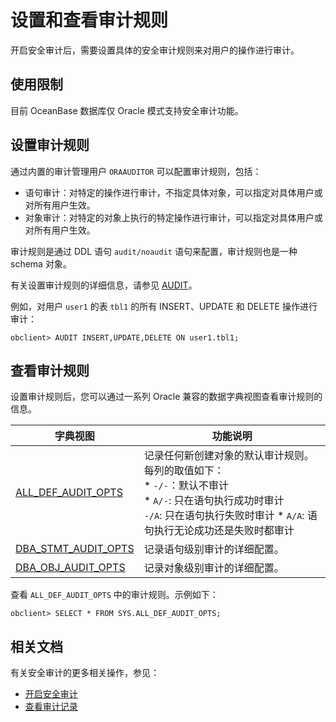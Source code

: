 # 设置和查看审计规则

开启安全审计后，需要设置具体的安全审计规则来对用户的操作进行审计。

## 使用限制

目前 OceanBase 数据库仅 Oracle 模式支持安全审计功能。

## 设置审计规则

通过内置的审计管理用户 `ORAAUDITOR` 可以配置审计规则，包括：

* 语句审计：对特定的操作进行审计，不指定具体对象，可以指定对具体用户或对所有用户生效。
* 对象审计：对特定的对象上执行的特定操作进行审计，可以指定对具体用户或对所有用户生效。

审计规则是通过 DDL 语句 `audit/noaudit` 语句来配置，审计规则也是一种 schema 对象。

有关设置审计规则的详细信息，请参见 [AUDIT](../../../7.reference/4.development-reference/1.sql-syntax/3.common-tenant-of-oracle-mode/9.sql-statement-of-oracle-mode/3.dcl-of-oracle-mode/2.audit-of-oracle-mode.md)。

例如，对用户 `user1` 的表 `tbl1` 的所有 INSERT、UPDATE 和 DELETE 操作进行审计：

```shell
obclient> AUDIT INSERT,UPDATE,DELETE ON user1.tbl1;
```

## 查看审计规则

设置审计规则后，您可以通过一系列 Oracle 兼容的数据字典视图查看审计规则的信息。

| 字典视图     |  功能说明   |
|-----------|--------|
| [ALL_DEF_AUDIT_OPTS](../../../7.reference/5.system-reference/5.system-view-of-oracle-mode/2.dictionary-view-of-oracle-mode/9.all_def_audit_opts-of-oracle-mode.md)  | 记录任何新创建对象的默认审计规则。每列的取值如下：<br> * `-/-`：默认不审计 <br> * `A/-`: 只在语句执行成功时审计  <br> `-/A`: 只在语句执行失败时审计 * `A/A`: 语句执行无论成功还是失败时都审计   |
| [DBA_STMT_AUDIT_OPTS](../../../7.reference/5.system-reference/5.system-view-of-oracle-mode/2.dictionary-view-of-oracle-mode/100.dba_stmt_audit_opts-of-oracle-mode.md) | 记录语句级别审计的详细配置。  |
| [DBA_OBJ_AUDIT_OPTS](../../../7.reference/5.system-reference/5.system-view-of-oracle-mode/2.dictionary-view-of-oracle-mode/85.dba_obj_audit_opts-of-oracle-mode.md)  | 记录对象级别审计的详细配置。  |


查看 `ALL_DEF_AUDIT_OPTS` 中的审计规则。示例如下：

```shell
obclient> SELECT * FROM SYS.ALL_DEF_AUDIT_OPTS;
```

## 相关文档

有关安全审计的更多相关操作，参见：

* [开启安全审计](2.audit-open.md)
* [查看审计记录](5.audit-records.md)

